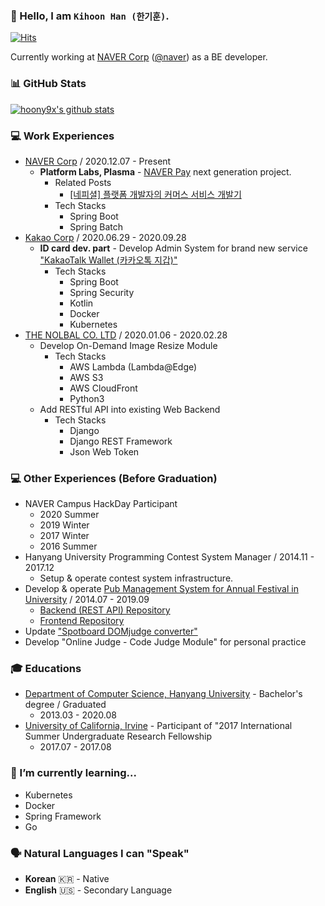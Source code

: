 ### 👋 Hello, I am `Kihoon Han (한기훈)`. 

[![Hits](https://hits.seeyoufarm.com/api/count/incr/badge.svg?url=https%3A%2F%2Fgithub.com%2Fhoony9x&count_bg=%2379C83D&title_bg=%23555555&icon=&icon_color=%23E7E7E7&title=hits&edge_flat=false)](https://hits.seeyoufarm.com)

Currently working at [NAVER Corp](https://navercorp.com/en) ([@naver](https://github.com/naver)) as a BE developer.

### 📊 GitHub Stats
[![hoony9x's github stats](https://github-readme-stats.vercel.app/api?username=hoony9x&show_icons=true&include_all_commits=true&count_private=true&title_color=000000&text_color=4C4C4C&icon_color=A6A6A6)](https://github.com/hoony9x)

### 💻 Work Experiences
- [NAVER Corp](https://navercorp.com/en) / 2020.12.07 - Present
    - **Platform Labs, Plasma** - [NAVER Pay](https://pay.naver.com/about) next generation project.
        - Related Posts
            - [\[네피셜\] 플랫폼 개발자의 커머스 서비스 개발기](https://blog.naver.com/naver_diary/222059276316)
        - Tech Stacks
            - Spring Boot
            - Spring Batch
- [Kakao Corp](https://www.kakaocorp.com/?lang=en) / 2020.06.29 - 2020.09.28
    - **ID card dev. part** - Develop Admin System for brand new service ["KakaoTalk Wallet (카카오톡 지갑)"](https://www.kakaocorp.com/event/wallet/index)
        - Tech Stacks
            - Spring Boot
            - Spring Security
            - Kotlin
            - Docker
            - Kubernetes
- [THE NOLBAL CO. LTD](https://nolbal.com) / 2020.01.06 - 2020.02.28
    - Develop On-Demand Image Resize Module
        - Tech Stacks
            - AWS Lambda (Lambda@Edge)
            - AWS S3
            - AWS CloudFront
            - Python3
    - Add RESTful API into existing Web Backend
        - Tech Stacks
            - Django
            - Django REST Framework
            - Json Web Token

### 💻 Other Experiences (Before Graduation)
- NAVER Campus HackDay Participant
    - 2020 Summer
    - 2019 Winter
    - 2017 Winter
    - 2016 Summer
- Hanyang University Programming Contest System Manager / 2014.11 - 2017.12
    - Setup & operate contest system infrastructure.
- Develop & operate [Pub Management System for Annual Festival in University](https://github.com/HYU-OMS) / 2014.07 - 2019.09
    - [Backend (REST API) Repository](https://github.com/HYU-OMS/hyu_oms_api_v3)
    - [Frontend Repository](https://github.com/HYU-OMS/hyu_oms_webapp_v4)
- Update ["Spotboard DOMjudge converter"](https://github.com/spotboard/spotboard)
- Develop "Online Judge - Code Judge Module" for personal practice

### 🎓 Educations
- [Department of Computer Science, Hanyang University](http://cs.hanyang.ac.kr/eng/) - Bachelor's degree / Graduated
    - 2013.03 - 2020.08
- [University of California, Irvine](https://uci.edu/) - Participant of "2017 International Summer Undergraduate Research Fellowship
    - 2017.07 - 2017.08

### 🌱 I’m currently learning...
- Kubernetes
- Docker
- Spring Framework
- Go

### 🗣️ Natural Languages I can "Speak"
* **Korean** 🇰🇷 - Native
* **English** 🇺🇸 - Secondary Language
